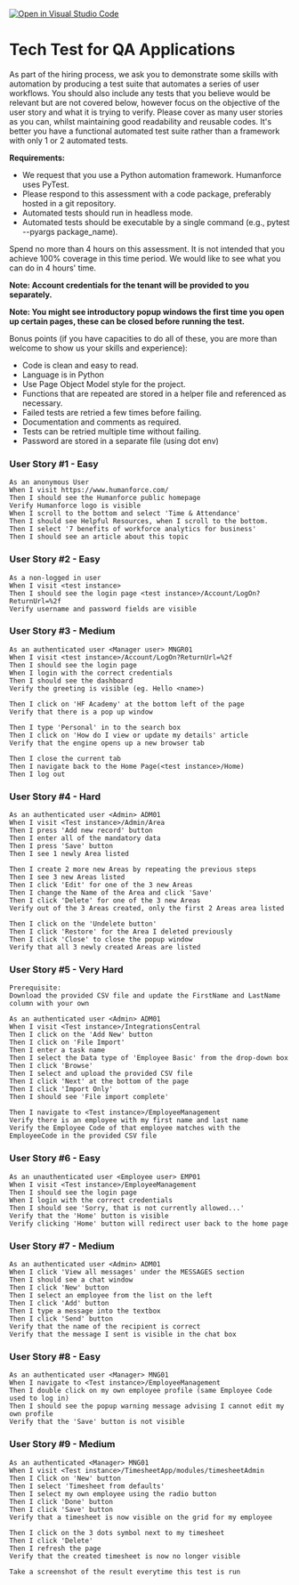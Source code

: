 [![Open in Visual Studio Code](https://classroom.github.com/assets/open-in-vscode-718a45dd9cf7e7f842a935f5ebbe5719a5e09af4491e668f4dbf3b35d5cca122.svg)](https://classroom.github.com/online_ide?assignment_repo_id=12537335&assignment_repo_type=AssignmentRepo)
# Tech Test for QA Applications

As part of the hiring process, we ask you to demonstrate some skills with automation by producing a test suite that automates a series of user workflows. You should also include any tests that you believe would be relevant but are not covered below, however focus on the objective of the user story and what it is trying to verify.
Please cover as many user stories as you can, whilst maintaining good readability and reusable codes. It's better you have a functional automated test suite rather than a framework with only 1 or 2 automated tests.

**Requirements:**
  - We request that you use a Python automation framework. Humanforce uses PyTest.
  - Please respond to this assessment with a code package, preferably hosted in a git repository.
  - Automated tests should run in headless mode.
  - Automated tests should be executable by a single command (e.g., pytest --pyargs package_name).

Spend no more than 4 hours on this assessment. It is not intended that you achieve 100% coverage in this time period. We would like to see what you can do in 4 hours' time.

**Note: Account credentials for the tenant will be provided to you separately.**

**Note: You might see introductory popup windows the first time you open up certain pages, these can be closed before running the test.**

Bonus points (if you have capacities to do all of these, you are more than welcome to show us your skills and experience):

- Code is clean and easy to read.
- Language is in Python
- Use Page Object Model style for the project.
- Functions that are repeated are stored in a helper file and referenced as necessary.
- Failed tests are retried a few times before failing.
- Documentation and comments as required.
- Tests can be retried multiple time without failing.
- Password are stored in a separate file (using dot env)

### User Story #1 - Easy ###
```
As an anonymous User
When I visit https://www.humanforce.com/
Then I should see the Humanforce public homepage
Verify Humanforce logo is visible
When I scroll to the bottom and select 'Time & Attendance'
Then I should see Helpful Resources, when I scroll to the bottom.
Then I select '7 benefits of workforce analytics for business'
Then I should see an article about this topic
```
### User Story #2 - Easy ###
```
As a non-logged in user
When I visit <test instance>
Then I should see the login page <test instance>/Account/LogOn?ReturnUrl=%2f
Verify username and password fields are visible
```
### User Story #3 - Medium ###
```
As an authenticated user <Manager user> MNGR01
When I visit <test instance>/Account/LogOn?ReturnUrl=%2f
Then I should see the login page
When I login with the correct credentials
Then I should see the dashboard
Verify the greeting is visible (eg. Hello <name>)

Then I click on 'HF Academy' at the bottom left of the page
Verify that there is a pop up window

Then I type 'Personal' in to the search box
Then I click on 'How do I view or update my details' article
Verify that the engine opens up a new browser tab

Then I close the current tab
Then I navigate back to the Home Page(<test instance>/Home)
Then I log out
```
### User Story #4 - Hard ###
```
As an authenticated user <Admin> ADM01
When I visit <Test instance>/Admin/Area
Then I press 'Add new record' button
Then I enter all of the mandatory data
Then I press 'Save' button
Then I see 1 newly Area listed

Then I create 2 more new Areas by repeating the previous steps
Then I see 3 new Areas listed
Then I click 'Edit' for one of the 3 new Areas
Then I change the Name of the Area and click 'Save'
Then I click 'Delete' for one of the 3 new Areas
Verify out of the 3 Areas created, only the first 2 Areas area listed

Then I click on the 'Undelete button'
Then I click 'Restore' for the Area I deleted previously
Then I click 'Close' to close the popup window
Verify that all 3 newly created Areas are listed
```
### User Story #5 - Very Hard ###
```
Prerequisite: 
Download the provided CSV file and update the FirstName and LastName column with your own

As an authenticated user <Admin> ADM01
When I visit <Test instance>/IntegrationsCentral
Then I click on the 'Add New' button
Then I click on 'File Import'
Then I enter a task name
Then I select the Data type of 'Employee Basic' from the drop-down box
Then I click 'Browse'
Then I select and upload the provided CSV file
Then I click 'Next' at the bottom of the page
Then I click 'Import Only'
Then I should see 'File import complete'

Then I navigate to <Test instance>/EmployeeManagement
Verify there is an employee with my first name and last name
Verify the Employee Code of that employee matches with the EmployeeCode in the provided CSV file
```
### User Story #6 - Easy ###
```
As an unauthenticated user <Employee user> EMP01
When I visit <Test instance>/EmployeeManagement
Then I should see the login page
When I login with the correct credentials
Then I should see 'Sorry, that is not currently allowed...'
Verify that the 'Home' button is visible
Verify clicking 'Home' button will redirect user back to the home page
```
### User Story #7 - Medium ###
```
As an authenticated user <Admin> ADM01
When I click 'View all messages' under the MESSAGES section
Then I should see a chat window
Then I click 'New' button
Then I select an employee from the list on the left
Then I click 'Add' button
Then I type a message into the textbox
Then I click 'Send' button
Verify that the name of the recipient is correct
Verify that the message I sent is visible in the chat box
```
### User Story #8 - Easy ###
```
As an authenticated user <Manager> MNG01
When I navigate to <Test instance>/EmployeeManagement
Then I double click on my own employee profile (same Employee Code used to log in)
Then I should see the popup warning message advising I cannot edit my own profile
Verify that the 'Save' button is not visible
```
### User Story #9 - Medium ###
```
As an authenticated <Manager> MNG01
When I visit <Test instance>/TimesheetApp/modules/timesheetAdmin
Then I Click on 'New' button
Then I select 'Timesheet from defaults'
Then I select my own employee using the radio button
Then I click 'Done' button
Then I click 'Save' button
Verify that a timesheet is now visible on the grid for my employee

Then I click on the 3 dots symbol next to my timesheet
Then I click 'Delete'
Then I refresh the page
Verify that the created timesheet is now no longer visible

Take a screenshot of the result everytime this test is run
```
